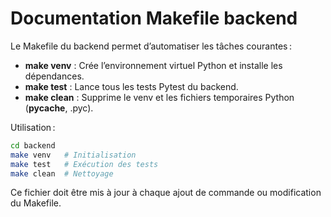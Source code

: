 # Documentation Makefile backend

Le Makefile du backend permet d’automatiser les tâches courantes :

- **make venv** : Crée l’environnement virtuel Python et installe les dépendances.
- **make test** : Lance tous les tests Pytest du backend.
- **make clean** : Supprime le venv et les fichiers temporaires Python (__pycache__, .pyc).

Utilisation :
```zsh
cd backend
make venv   # Initialisation
make test   # Exécution des tests
make clean  # Nettoyage
```

Ce fichier doit être mis à jour à chaque ajout de commande ou modification du Makefile.
